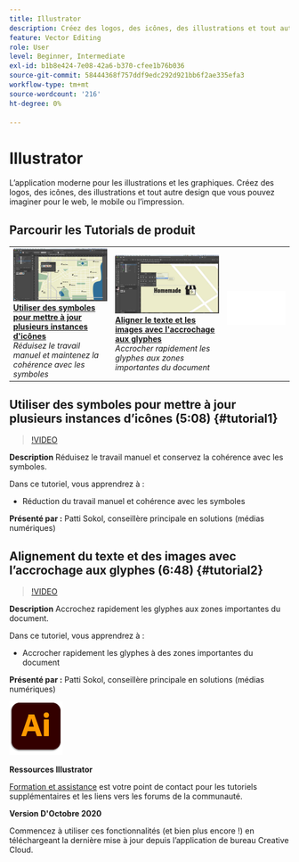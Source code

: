 ```yaml
---
title: Illustrator
description: Créez des logos, des icônes, des illustrations et tout autre design que vous pouvez imaginer pour le web, le mobile ou l’impression
feature: Vector Editing
role: User
level: Beginner, Intermediate
exl-id: b1b8e424-7e08-42a6-b370-cfee1b76b036
source-git-commit: 58444368f757ddf9edc292d921bb6f2ae335efa3
workflow-type: tm+mt
source-wordcount: '216'
ht-degree: 0%

---
```


# Illustrator

L’application moderne pour les illustrations et les graphiques. Créez des logos, des icônes, des illustrations et tout autre design que vous pouvez imaginer pour le web, le mobile ou l’impression.

## Parcourir les Tutorials de produit

<table style="table-layout:fixed">
<tr>
 <td>
   <a href="illustrator.md#tutorial1">
      <img alt="Utilisation de symboles pour mettre à jour plusieurs instances d’icônes" src="../assets/Illustrator_symbols_sokol_thumbnail.jpg" />
   </a>
    <div>
   <a href="illustrator.md#tutorial1"><strong>Utiliser des symboles pour mettre à jour plusieurs instances d'icônes</strong></a>
    </div>
    <em>Réduisez le travail manuel et maintenez la cohérence avec les symboles</em>
    <br>
  </td>
  <td>
    <a href="illustrator.md#tutorial2">
        <img alt="Alignement du texte et des images avec l’accrochage aux glyphes" src="../assets/illustrator_glyphAlign_sokol_thumbnail.jpg" />
    </a>
    <div>
    <a href="illustrator.md#tutorial2"><strong>Aligner le texte et les images avec l'accrochage aux glyphes</strong></a>
    </div>
    <em>Accrocher rapidement les glyphes aux zones importantes du document</em>
    <br>
  </td>
  <td>
    <img alt="Espaceur" src="../assets/Whitespacer.png" />
    <div>
    <br>
  </td>
</tr>
</table>

## Utiliser des symboles pour mettre à jour plusieurs instances d’icônes (5:08) {#tutorial1}

>[!VIDEO](https://video.tv.adobe.com/v/326816?hidetitle=true)

**Description**
Réduisez le travail manuel et conservez la cohérence avec les symboles.

Dans ce tutoriel, vous apprendrez à :
* Réduction du travail manuel et cohérence avec les symboles

**Présenté par :**
Patti Sokol, conseillère principale en solutions (médias numériques)

## Alignement du texte et des images avec l’accrochage aux glyphes (6:48) {#tutorial2}

>[!VIDEO](https://video.tv.adobe.com/v/326817?hidetitle=true)

**Description**
Accrochez rapidement les glyphes aux zones importantes du document.

Dans ce tutoriel, vous apprendrez à :
* Accrocher rapidement les glyphes à des zones importantes du document

**Présenté par :**
Patti Sokol, conseillère principale en solutions (médias numériques)

![Logo Illustrator](../assets/ai_appicon_96.png)

**Ressources Illustrator**

[Formation et assistance](https://helpx.adobe.com/fr/support/illustrator.html) est votre point de contact pour les tutoriels supplémentaires et les liens vers les forums de la communauté.

**Version D&#39;Octobre 2020**

Commencez à utiliser ces fonctionnalités (et bien plus encore !) en téléchargeant la dernière mise à jour depuis l’application de bureau Creative Cloud.
